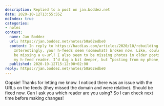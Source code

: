 ```yaml
---
description: Replied to a post on jan.boddez.net
date: 2020-10-12T13:55:55Z
noIndex: true
categories:
- notes
context:
  name: Jan Boddez
  url: https://jan.boddez.net/notes/b0a62edbe0
  content: In reply to https://hacdias.com/articles/2020/10/rebuilding-eagle-cms/.
    Interestingly, your h-feeds seem (somewhat) broken now. Like, could your entries
    be missing a u-url? I also seem to be missing photos in older posts—again, in
    my h-feed reader. I’d dig a bit deeper, but “posting from my phone,” etc.
  published: 2020-10-12T15:12:00+02:00
reply: https://jan.boddez.net/notes/b0a62edbe0
---
```


Oopsie! Thanks for letting me know. I noticed there was an issue with the URLs on the feeds (they missed the domain and were relative). Should be fixed now. Can I ask you which reader are you using? So I can check next time before making changes!
